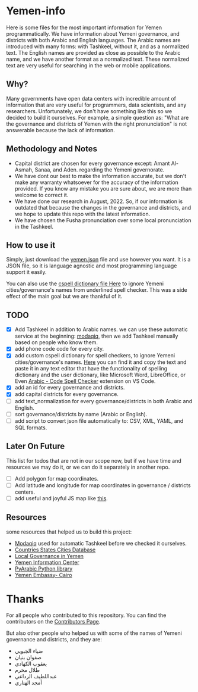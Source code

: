 # Yemen-info

Here is some files for the most important information for Yemen programmatically. We have information about Yemeni governance, and districts with both Arabic and English languages.
The Arabic names are introduced with many forms: with Tashkeel, without it, and as a normalized text.
The English names are provided as close as possible to the Arabic name, and we have another format as a normalized text. These normalized text are very useful for searching in the web or mobile applications.

## Why?

Many governments have open data centers with incredible amount of information that are very useful for programmers, data scientists, and any researchers. Unfortunately, we don't have something like this so we decided to build it ourselves.
For example, a simple question as: "What are the governance and districts of Yemen with the right pronunciation" is not answerable because the lack of information.

## Methodology and Notes

- Capital district are chosen for every governance except: Amant Al-Asmah, Sanaa, and Aden. regarding the Yemeni governorate.
- We have dont our best to make the information accurate, but we don't make any warranty whatsoever for the accuracy of the information provided. If you know any mistake you are sure about, we are more than welcome to correct it.
- We have done our research in August, 2022. So, if our information is outdated that because the changes in the governance and districts, and we hope to update this repo with the latest information.
- We have chosen the Fusha pronunciation over some local pronunciation in the Tashkeel.

## How to use it

Simply, just download the [yemen.json](https://github.com/Yemeni-Open-Source/Yemen-info/blob/main/yemen.json) file and use however you want. It is a JSON file, so it is language agnostic and most programming language support it easily.

You can also use the [cspell dictionary file Here](https://github.com/Yemeni-Open-Source/Yemen-info/blob/main/.cspell/custom-dictionary-workspace.txt) to ignore Yemeni cities/governance's names from underlined spell checker. This was a side effect of the main goal but we are thankful of it.

## TODO

- [x] Add Tashkeel in addition to Arabic names. we can use these automatic service at the beginning: [modaqiq](https://dictionary.alc.ae/modaqiq), then we add Tashkeel manually based on people who know them.
- [x] add phone code code for every city.
- [x] add custom cspell dictionary for spell checkers, to ignore Yemeni cities/governance's names. [Here](https://github.com/Yemeni-Open-Source/Yemen-info/blob/main/.cspell/custom-dictionary-workspace.txt) you can find it and copy the text and paste it in any text editor that have the functionality of spelling dictionary and the user dictionary, like Microsoft Word, LibreOffice, or Even [Arabic - Code Spell Checker](https://marketplace.visualstudio.com/items?itemName=streetsidesoftware.code-spell-checker-arabic) extension on VS Code.
- [x] add an id for every governance and districts.
- [x] add capital districts for every governance.
- [ ] add text_normalization for every governance/districts in both Arabic and English.
- [ ] sort governance/districts by name (Arabic or English).
- [ ] add script to convert json file automatically to: CSV, XML, YAML, and SQL formats.

## Later On Future

This list for todos that are not in our scope now, but if we have time and resources we may do it, or we can do it separately in another repo.

- [ ] Add polygon for map coordinates.
- [ ] Add latitude and longitude for map coordinates in governance / districts centers.
- [ ] add useful and joyful JS map like [this](https://yemenlg.org/ar/).

## Resources

some resources that helped us to build this project:

- [Modaqiq](https://dictionary.alc.ae/modaqiq) used for automatic Tashkeel before we checked it ourselves.
- [Countries States Cities Database](https://github.com/dr5hn/countries-states-cities-database)
- [Local Governance in Yemen](https://yemenlg.org/ar/resources-by-governorate/)
- [Yemen Information Center](https://yemen-nic.info/)
- [PyArabic Python library](https://github.com/linuxscout/pyarabic)
- [Yemen Embassy- Cairo](http://www.yemenembassy-cairo.com/aboutyemen6.asp)

# Thanks

For all people who contributed to this repository. You can find the contributors on the [Contributors Page](https://github.com/Yemeni-Open-Source/Yemen-info/graphs/contributors).

But also other people who helped us with some of the names of Yemeni governance and districts, and they are:

- ضياء الجبوبي
- صفوان بنيان
- يعقوب الكهادي
- طلال محرم
- عبداللطيف الرداعي
- أمجد الهتاري
